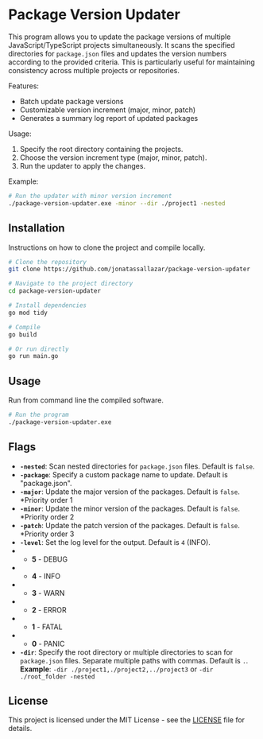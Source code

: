 # Package Version Updater

This program allows you to update the package versions of multiple JavaScript/TypeScript projects simultaneously. It scans the specified directories for `package.json` files and updates the version numbers according to the provided criteria. This is particularly useful for maintaining consistency across multiple projects or repositories.

Features:
- Batch update package versions
- Customizable version increment (major, minor, patch)
- Generates a summary log report of updated packages

Usage:
1. Specify the root directory containing the projects.
2. Choose the version increment type (major, minor, patch).
3. Run the updater to apply the changes.

Example:
```bash
# Run the updater with minor version increment
./package-version-updater.exe -minor --dir ./project1 -nested 
```

## Installation

Instructions on how to clone the project and compile locally.

```bash
# Clone the repository
git clone https://github.com/jonatassallazar/package-version-updater

# Navigate to the project directory
cd package-version-updater

# Install dependencies
go mod tidy

# Compile
go build

# Or run directly
go run main.go
```

## Usage

Run from command line the compiled software.

```bash
# Run the program
./package-version-updater.exe
```

## Flags

- __`-nested`__: Scan nested directories for `package.json` files. Default is `false`.
- __`-package`__: Specify a custom package name to update. Default is "package.json".
- __`-major`__: Update the major version of the packages. Default is `false`. *Priority order 1
- __`-minor`__: Update the minor version of the packages. Default is `false`. *Priority order 2
- __`-patch`__: Update the patch version of the packages. Default is `false`. *Priority order 3
- __`-level`__: Set the log level for the output. Default is `4` (INFO).
- - __5__ - DEBUG
- - __4__ - INFO
- - __3__ - WARN
- - __2__ - ERROR
- - __1__ - FATAL
- - __0__ - PANIC
- __`-dir`__: Specify the root directory or multiple directories to scan for `package.json` files. Separate multiple paths with commas. Default is `.`.  
  __Example__: `-dir ./project1,./project2,../project3` or `-dir ./root_folder -nested`

## License

This project is licensed under the MIT License - see the [LICENSE](LICENSE) file for details.